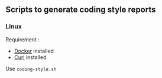 ## Scripts to generate coding style reports

### Linux

Requirement :
- [Docker](https://docs.docker.com/engine/install/) installed 
- [Curl](https://curl.se/download.html) installed

Use `coding-style.sh`

